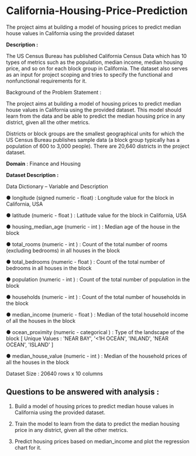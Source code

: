 # California-Housing-Price-Prediction
The project aims at building a model of housing prices to predict median house values in California using the provided dataset

**Description :**

The US Census Bureau has published California Census Data which has 10 types of metrics such as the population, median income, median housing price, and so on for each block group in California. The dataset also serves as an input for project scoping and tries to specify the functional and nonfunctional requirements for it.

Background of the Problem Statement :

The project aims at building a model of housing prices to predict median house values in California using the provided dataset. This model should learn from the data and be able to predict the median housing price in any district, given all the other metrics.

Districts or block groups are the smallest geographical units for which the US Census Bureau
publishes sample data (a block group typically has a population of 600 to 3,000 people). There are 20,640 districts in the project dataset.

**Domain** : Finance and Housing

**Dataset Description :**

Data Dictionary – Variable and Description

●	longitude (signed numeric - float) : Longitude value for the block in California, USA

●	latitude (numeric - float ) : Latitude value for the block in California, USA

●	housing_median_age (numeric - int ) : Median age of the house in the block

●	total_rooms (numeric - int ) : Count of the total number of rooms (excluding bedrooms) in all houses in the block

●	total_bedrooms (numeric - float ) : Count of the total number of bedrooms in all houses in the block

●	population (numeric - int ) : Count of the total number of population in the block

●	households (numeric - int ) : Count of the total number of households in the block

●	median_income (numeric - float ) : Median of the total household income of all the houses in the block

●	ocean_proximity (numeric - categorical ) : Type of the landscape of the block
[ Unique Values : 'NEAR BAY', '<1H OCEAN', 'INLAND', 'NEAR OCEAN', 'ISLAND'  ]

●	median_house_value (numeric - int ) : Median of the household prices of all the houses in the block

Dataset Size : 20640 rows x 10 columns

## **Questions to be answered with analysis :**

1. Build a model of housing prices to predict median house values in California using the provided dataset.

2. Train the model to learn from the data to predict the median housing price in any district, given all the other metrics.

3. Predict housing prices based on median_income and plot the regression chart for it.

